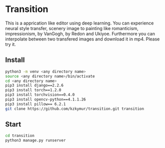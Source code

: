 # Transition
This is a apprication like editor using deep learning. You can experience neural style transfer, scenery image to painting like romanticism, impressionism, by VanGogh, by Redon and Ukiyoe. Furthermore you can interpolate between two transfered images and download it in mp4. Please try it.

## Install
```bash
python3 -m venv <any directory name>
source <any directory name>/bin/activate
cd <any directory name>
pip3 install django==2.2.6
pip3 install torch==1.2.0
pip3 install torchvision==0.4.0
pip3 install opencv-python==4.1.1.26
pip3 install pillow== 6.2.1
git clone https://github.com/kzkymur/transition.git transition

```

## Start
```bash
cd transition
python3 manage.py runserver
```
